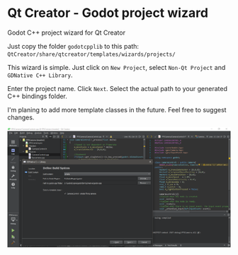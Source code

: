 # Qt Creator - Godot project wizard
Godot C++ project wizard for Qt Creator

Just copy the folder `godotcpplib` to this path:
`QtCreator/share/qtcreator/templates/wizards/projects/`

This wizard is simple. Just click on `New Project`, select `Non-Qt Project` and `GDNative C++ Library`.

Enter the project name.
Click `Next`.
Select the actual path to your generated C++ bindings folder.

I'm planing to add more template classes in the future.
Feel free to suggest changes.

![Image](/img.png)
